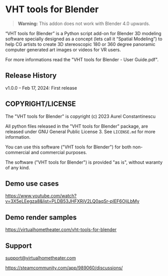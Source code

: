 # VHT tools for Blender

> __Warning:__ This addon does not work with Blender 4.0 upwards.

“VHT tools for Blender” is a Python script add-on for Blender 3D modeling software specially designed as a concept (lets call it “Spatial Modeling”) to help CG artists to create 3D stereoscopic 180 or 360 degree panoramic computer generated art images or videos for VR users.


For more informations read the "VHT tools for Blender - User Guide.pdf".


## Release History

v1.0.0 – Feb 17, 2024: First release



## COPYRIGHT/LICENSE

The "VHT tools for Blender" is copyright (c) 2023 Aurel Constantinescu

All python files released in the "VHT tools for Blender" package, are released under GNU General Public License 3. See ``LICENSE.md`` for more information.

You can use this software ("VHT tools for Blender") for both non-commercial and commercial purposes.

The software ("VHT tools for Blender") is provided "as is", without waranty of any kind.



## Demo use cases

https://www.youtube.com/watch?v=3X5eLEegza8&list=PLDB53JHFXRiV2LQ0aqSr-pIEF6OljLbMy



## Demo render samples

https://virtualhometheater.com/vht-tools-for-blender



## Support

support@virtualhometheater.com

https://steamcommunity.com/app/989060/discussions/

